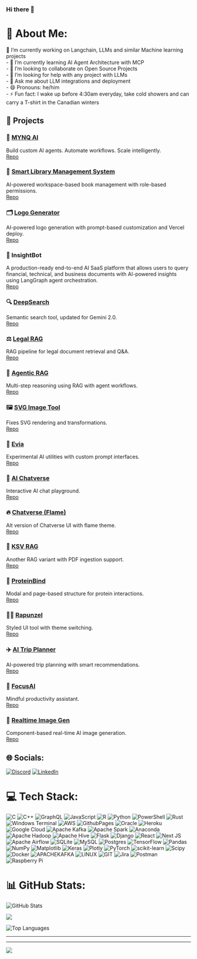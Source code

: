 ### Hi there 👋

<!--
**swaroski/swaroski** is a ✨ _special_ ✨ repository because its `README.md` (this file) appears on your GitHub profile.


- 🔭 I’m currently working on Open Source Machine learning projects
- 🌱 I’m currently learning AI Agent Architecture 
- 👯 I’m looking to collaborate on Langchain/Langraph Projects
- 🤔 I’m looking for help with any project with LLMs
- 💬 Ask me about LLM integrations and deployment
- 😄 Pronouns: he/him

-->

# 💫 About Me:
 🔭 I’m currently working on Langchain, LLMs and similar Machine learning projects<br>- 🌱 I’m currently learning AI Agent Architecture with MCP<br>- 👯 I’m looking to collaborate on Open Source Projects<br>- 🤔 I’m looking for help with any project with LLMs<br>- 💬 Ask me about LLM integrations and deployment<br>- 😄 Pronouns: he/him<br>- ⚡ Fun fact: I wake up before 4:30am everyday, take cold showers and can carry a T-shirt in the Canadian winters

 ## 🚀 Projects

### 🧰 [MYNQ AI](https://mynq.ai/)  
Build custom AI agents. Automate workflows. Scale intelligently.  
[Repo](https://github.com/swaroski/mynq)

### 🎨 [Smart Library Management System](https://neurolib.vercel.app/)  
AI-powered workspace-based book management with role-based permissions.  
[Repo](https://github.com/swaroski/ai-shelves)

### 🗂️ [Logo Generator](https://www.semplr.com)  
AI-powered logo generation with prompt-based customization and Vercel deploy.  
[Repo](https://github.com/swaroski/logo-generator)

### 🧬 InsightBot
A production-ready end-to-end AI SaaS platform that allows users to query financial, technical, and business documents with AI-powered insights using LangGraph agent orchestration.  
[Repo](https://github.com/swaroski/insightbot)

### 🔍 [DeepSearch](https://deepsearch-ivory-two.vercel.app)  
Semantic search tool, updated for Gemini 2.0.  
[Repo](https://github.com/swaroski/deepsearch)

### ⚖️ [Legal RAG](https://legal-rag.vercel.app)  
RAG pipeline for legal document retrieval and Q&A.  
[Repo](https://github.com/swaroski/legal-rag)

### 🤖 [Agentic RAG](https://agentic-rag-peach.vercel.app)  
Multi-step reasoning using RAG with agent workflows.  
[Repo](https://github.com/swaroski/agentic-rag)

### 🖼️ [SVG Image Tool](https://svg-image.vercel.app)  
Fixes SVG rendering and transformations.  
[Repo](https://github.com/swaroski/svg-image)

### 🧠 [Evia](https://evia.vercel.app)  
Experimental AI utilities with custom prompt interfaces.  
[Repo](https://github.com/swaroski/evia)

### 🌌 [AI Chatverse](https://aichatverse.vercel.app)  
Interactive AI chat playground.  
[Repo](https://github.com/swaroski/aichatverse)

### 🔥 [Chatverse (Flame)](https://chatverse-flame.vercel.app)  
Alt version of Chatverse UI with flame theme.  
[Repo](https://github.com/swaroski/chatverse)

### 📄 [KSV RAG](https://ksv-rag.vercel.app)  
Another RAG variant with PDF ingestion support.  
[Repo](https://github.com/swaroski/ksv_rag)

### 🧬 [ProteinBind](https://proteinbind-dun.vercel.app)  
Modal and page-based structure for protein interactions.  
[Repo](https://github.com/swaroski/proteinbind)

### 🧝‍♀️ [Rapunzel](https://rapunzel-self.vercel.app)  
Styled UI tool with theme switching.  
[Repo](https://github.com/swaroski/rapunzel)

### ✈️ [AI Trip Planner](https://ai-trip-plan.vercel.app)  
AI-powered trip planning with smart recommendations.  
[Repo](https://github.com/swaroski/ai-trip-plan)

### 🧘 [FocusAI](https://focusai-hazel.vercel.app)  
Mindful productivity assistant.  
[Repo](https://github.com/swaroski/focusai)

### 📸 [Realtime Image Gen](https://realtime-image-gen.vercel.app)  
Component-based real-time AI image generation.  
[Repo](https://github.com/swaroski/sdxl_lightning)

 
 


## 🌐 Socials:
[![Discord](https://img.shields.io/badge/Discord-%237289DA.svg?logo=discord&logoColor=white)](https://discord.gg/suyog007#0281) [![LinkedIn](https://img.shields.io/badge/LinkedIn-%230077B5.svg?logo=linkedin&logoColor=white)](https://linkedin.com/in/https://www.https://www.linkedin.com/in/suyogbhise7982/linkedin.com/in/) 

# 💻 Tech Stack:
![C](https://img.shields.io/badge/c-%2300599C.svg?style=for-the-badge&logo=c&logoColor=white) ![C++](https://img.shields.io/badge/c++-%2300599C.svg?style=for-the-badge&logo=c%2B%2B&logoColor=white) ![GraphQL](https://img.shields.io/badge/-GraphQL-E10098?style=for-the-badge&logo=graphql&logoColor=white) ![JavaScript](https://img.shields.io/badge/javascript-%23323330.svg?style=for-the-badge&logo=javascript&logoColor=%23F7DF1E) ![R](https://img.shields.io/badge/r-%23276DC3.svg?style=for-the-badge&logo=r&logoColor=white) ![Python](https://img.shields.io/badge/python-3670A0?style=for-the-badge&logo=python&logoColor=ffdd54) ![PowerShell](https://img.shields.io/badge/PowerShell-%235391FE.svg?style=for-the-badge&logo=powershell&logoColor=white) ![Rust](https://img.shields.io/badge/rust-%23000000.svg?style=for-the-badge&logo=rust&logoColor=white) ![Windows Terminal](https://img.shields.io/badge/Windows%20Terminal-%234D4D4D.svg?style=for-the-badge&logo=windows-terminal&logoColor=white) ![AWS](https://img.shields.io/badge/AWS-%23FF9900.svg?style=for-the-badge&logo=amazon-aws&logoColor=white) ![GithubPages](https://img.shields.io/badge/github%20pages-121013?style=for-the-badge&logo=github&logoColor=white) ![Oracle](https://img.shields.io/badge/Oracle-F80000?style=for-the-badge&logo=oracle&logoColor=white) ![Heroku](https://img.shields.io/badge/heroku-%23430098.svg?style=for-the-badge&logo=heroku&logoColor=white) ![Google Cloud](https://img.shields.io/badge/GoogleCloud-%234285F4.svg?style=for-the-badge&logo=google-cloud&logoColor=white) ![Apache Kafka](https://img.shields.io/badge/Apache%20Kafka-000?style=for-the-badge&logo=apachekafka) ![Apache Spark](https://img.shields.io/badge/Apache%20Spark-FDEE21?style=for-the-badge&logo=apachespark&logoColor=black) ![Anaconda](https://img.shields.io/badge/Anaconda-%2344A833.svg?style=for-the-badge&logo=anaconda&logoColor=white) ![Apache Hadoop](https://img.shields.io/badge/Apache%20Hadoop-66CCFF?style=for-the-badge&logo=apachehadoop&logoColor=black) ![Apache Hive](https://img.shields.io/badge/Apache%20Hive-FDEE21?style=for-the-badge&logo=apachehive&logoColor=black) ![Flask](https://img.shields.io/badge/flask-%23000.svg?style=for-the-badge&logo=flask&logoColor=white) ![Django](https://img.shields.io/badge/django-%23092E20.svg?style=for-the-badge&logo=django&logoColor=white) ![React](https://img.shields.io/badge/react-%2320232a.svg?style=for-the-badge&logo=react&logoColor=%2361DAFB) ![Next JS](https://img.shields.io/badge/Next-black?style=for-the-badge&logo=next.js&logoColor=white) ![Apache Airflow](https://img.shields.io/badge/Apache%20Airflow-017CEE?style=for-the-badge&logo=Apache%20Airflow&logoColor=white) ![SQLite](https://img.shields.io/badge/sqlite-%2307405e.svg?style=for-the-badge&logo=sqlite&logoColor=white) ![MySQL](https://img.shields.io/badge/mysql-%2300000f.svg?style=for-the-badge&logo=mysql&logoColor=white) ![Postgres](https://img.shields.io/badge/postgres-%23316192.svg?style=for-the-badge&logo=postgresql&logoColor=white) ![TensorFlow](https://img.shields.io/badge/TensorFlow-%23FF6F00.svg?style=for-the-badge&logo=TensorFlow&logoColor=white) ![Pandas](https://img.shields.io/badge/pandas-%23150458.svg?style=for-the-badge&logo=pandas&logoColor=white) ![NumPy](https://img.shields.io/badge/numpy-%23013243.svg?style=for-the-badge&logo=numpy&logoColor=white) ![Matplotlib](https://img.shields.io/badge/Matplotlib-%23ffffff.svg?style=for-the-badge&logo=Matplotlib&logoColor=black) ![Keras](https://img.shields.io/badge/Keras-%23D00000.svg?style=for-the-badge&logo=Keras&logoColor=white) ![Plotly](https://img.shields.io/badge/Plotly-%233F4F75.svg?style=for-the-badge&logo=plotly&logoColor=white) ![PyTorch](https://img.shields.io/badge/PyTorch-%23EE4C2C.svg?style=for-the-badge&logo=PyTorch&logoColor=white) ![scikit-learn](https://img.shields.io/badge/scikit--learn-%23F7931E.svg?style=for-the-badge&logo=scikit-learn&logoColor=white) ![Scipy](https://img.shields.io/badge/SciPy-%230C55A5.svg?style=for-the-badge&logo=scipy&logoColor=%white) ![Docker](https://img.shields.io/badge/docker-%230db7ed.svg?style=for-the-badge&logo=docker&logoColor=white) ![APACHEKAFKA](https://img.shields.io/badge/apachekafka-231F20.svg?style=for-the-badge&logo=apachekafka&logoColor=white&color=%23231F20) ![LINUX](https://img.shields.io/badge/Linux-FCC624?style=for-the-badge&logo=linux&logoColor=black) ![GIT](https://img.shields.io/badge/Git-fc6d26?style=for-the-badge&logo=git&logoColor=white) ![Jira](https://img.shields.io/badge/jira-%230A0FFF.svg?style=for-the-badge&logo=jira&logoColor=white) ![Postman](https://img.shields.io/badge/Postman-FF6C37?style=for-the-badge&logo=postman&logoColor=white) ![Raspberry Pi](https://img.shields.io/badge/-RaspberryPi-C51A4A?style=for-the-badge&logo=Raspberry-Pi)
# 📊 GitHub Stats:

<!-- Main GitHub stats card -->
![GitHub Stats](https://github-readme-stats.vercel.app/api?username=swaroski&theme=dark&hide_border=false&include_all_commits=true&count_private=true)

<!-- Contribution streak -->
![](https://github-readme-streak-stats.herokuapp.com/?user=swaroski&theme=dark&hide_border=false&count_private=true&include_all_commits=true&cache_seconds=86400)


<!-- Top languages -->
![Top Languages](https://github-readme-stats.vercel.app/api/top-langs/?username=swaroski&theme=dark&hide_border=false&layout=compact)


---
---
[![](https://visitcount.itsvg.in/api?id=swaroski&icon=0&color=0)](https://visitcount.itsvg.in)

<!-- Created with GPRM: https://gprm.itsvg.in -->

